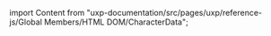 
import Content from "uxp-documentation/src/pages/uxp/reference-js/Global Members/HTML DOM/CharacterData";

<Content query="product=photoshop"/>
